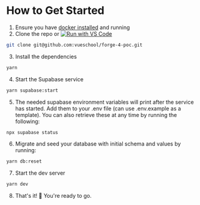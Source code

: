 # How to Get Started

1. Ensure you have [docker installed](https://docs.docker.com/get-docker/) and running
2. Clone the repo or [![Run with VS Code](https://badgen.net/badge/Run%20with%20/VS%20Code/5B3ADF?icon=https://runme.dev/img/logo.svg)](https://runme.dev/api/runme?repository=https%3A%2F%2Fgithub.com%2Fvueschool%2Fforge-4-poc.git&fileToOpen=README.md)

```sh
git clone git@github.com:vueschool/forge-4-poc.git
```

3. Install the dependencies

```sh
yarn
```

4. Start the Supabase service

```sh
yarn supabase:start
```

5. The needed supabase environment variables will print after the service has started. Add them to your .env file (can use .env.example as a template). You can also retrieve these at any time by running the following:

```sh
npx supabase status
```

6. Migrate and seed your database with initial schema and values by running:

```sh
yarn db:reset
```

7. Start the dev server

```sh
yarn dev
```

8. That's it! 🎉 You're ready to go.
